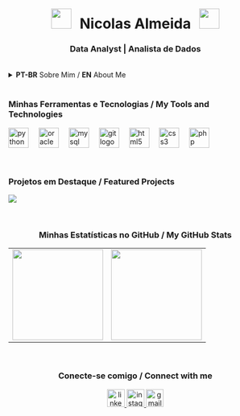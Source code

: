 <div align="center">
  <h1 align="center">
    <img src="https://raw.githubusercontent.com/nicolasalmeidab/nicolasalmeidab/main/Tigre.gif" width="40px" style="margin-right: 10px;" />
    <span>Nicolas Almeida</span>
    <img src="https://raw.githubusercontent.com/nicolasalmeidab/nicolasalmeidab/main/Tigre.gif" width="40px" style="margin-left: 10px;" />
  </h1>
  <h3 align="center">Data Analyst | Analista de Dados</h3>
</div>

<br>

<details>
  <summary><strong>PT-BR</strong> Sobre Mim / <strong>EN</strong> About Me</summary>
  
  ---
  
  ### Olá, eu sou o Nicolas Almeida! 👋
  
  Sou um Analista de Dados apaixonado por transformar dados brutos em insights valiosos e soluções de negócio. Tenho experiência em extração, tratamento e visualização de dados para apoiar tomadas de decisão estratégicas.
  
  - 🚀 Atualmente estou aprimorando minhas habilidades em [...]
  - 🌱 Estou aprendendo sobre [...]
  - 💬 Fale comigo sobre: Análise de Dados, Business Intelligence e Python.
  - 📫 Como me encontrar: [nicola.privado@gmail.com](mailto:nicola.privado@gmail.com)

  ---
  
  ### Hi, I'm Nicolas Almeida! 👋

  I'm a Data Analyst passionate about transforming raw data into valuable insights and business solutions. I have experience in data extraction, cleansing, and visualization to support strategic decision-making.

  - 🚀 I’m currently strengthening my skills in [...]
  - 🌱 I’m currently learning about [...]
  - 💬 Ask me about: Data Analysis, Business Intelligence and Python.
  - 📫 How to reach me: [nicola.privado@gmail.com](mailto:nicola.privado@gmail.com)
  
  ---
</details>

<br>

<div align="left">
  <h3>Minhas Ferramentas e Tecnologias / My Tools and Technologies</h3>
  <p>
    <img src="https://cdn.jsdelivr.net/gh/devicons/devicon/icons/python/python-original.svg" height="40" alt="python logo" title="Python" />
    <img width="12" />
    <img src="https://cdn.jsdelivr.net/gh/devicons/devicon/icons/oracle/oracle-original.svg" height="40" alt="oracle logo" title="Oracle DB" />
    <img width="12" />
    <img src="https://cdn.jsdelivr.net/gh/devicons/devicon/icons/mysql/mysql-original-wordmark.svg" height="40" alt="mysql logo" title="MySQL"/>
    <img width="12" />
    <img src="https://cdn.jsdelivr.net/gh/devicons/devicon/icons/git/git-original.svg" height="40" alt="git logo" title="Git" />
    <img width="12" />
    <img src="https://cdn.jsdelivr.net/gh/devicons/devicon/icons/html5/html5-original.svg" height="40" alt="html5 logo" title="HTML5" />
    <img width="12" />
    <img src="https://cdn.jsdelivr.net/gh/devicons/devicon/icons/css3/css3-original.svg" height="40" alt="css3 logo" title="CSS3" />
    <img width="12" />
    <img src="https://cdn.jsdelivr.net/gh/devicons/devicon/icons/php/php-original.svg" height="40" alt="php logo" title="PHP" />
  </p>
</div>

<br>

<div>
  <h3>Projetos em Destaque / Featured Projects</h3>
  <p>
    <a href="https://github.com/Liess-Ind/Codigos_guia" style="text-decoration: none;">
      <img align="center" src="https://github-readme-stats.vercel.app/api/pin/?username=KumaNics&repo=Liess-Ins/Codigos_guia&theme=dark&show_owner=true" />
    </a>
    </p>
</div>

<br>

<div align="center">
  <h3>Minhas Estatísticas no GitHub / My GitHub Stats</h3>
  <table align="center">
    <tr align="center">
      <td>
        <a href="https://github.com/KumaNics">
          <img height="180em" src="https://github-readme-stats.vercel.app/api?username=KumaNics&show_icons=true&theme=dark&include_all_commits=true&count_private=true"/>
        </a>
      </td>
      <td>
        <a href="https://github.com/KumaNics">
          <img height="180em" src="https://github-readme-stats.vercel.app/api/top-langs/?username=KumaNics&layout=compact&langs_count=7&theme=dark"/>
        </a>
      </td>
    </tr>
  </table>
</div>

<br>

<div align="center">
  <h3>Conecte-se comigo / Connect with me</h3>
  <a href="https://www.linkedin.com/in/nicolas-almeida-hello" target="_blank">
    <img src="https://img.shields.io/static/v1?message=LinkedIn&logo=linkedin&label=&color=0077B5&logoColor=white&labelColor=&style=for-the-badge" height="35" alt="linkedin logo" />
  </a>
  <a href="https://instagram.com/nic.php" target="_blank">
    <img src="https://img.shields.io/static/v1?message=Instagram&logo=instagram&label=&color=E4405F&logoColor=white&labelColor=&style=for-the-badge" height="35" alt="instagram logo" />
  </a>
  <a href="mailto:nicola.privado@gmail.com" target="_blank">
    <img src="https://img.shields.io/static/v1?message=Gmail&logo=gmail&label=&color=D14836&logoColor=white&labelColor=&style=for-the-badge" height="35" alt="gmail logo" />
  </a>
</div>
